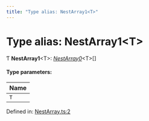 ```yaml
---
title: "Type alias: NestArray1<T>"
---
```


# Type alias: NestArray1<T\>

Ƭ **NestArray1**<T\>: [*NestArray0*](nestarray0.md)<T\>[]

#### Type parameters:

Name |
:------ |
`T` |

Defined in: [NestArray.ts:2](https://github.com/44x1carbon/gigantes/blob/89b5bd4/src/NestArray.ts#L2)
